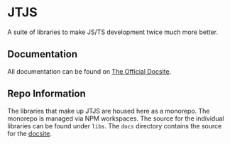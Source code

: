 # JTJS

A suite of libraries to make JS/TS development twice much more better.

## Documentation

All documentation can be found on [The Official Docsite](https://jtjs.dev).

## Repo Information

The libraries that make up JTJS are housed here as a monorepo. The monorepo is managed via NPM workspaces. The source for the individual libraries can be found under `libs`. The `docs` directory contains the source for the [docsite](https://jtjs.dev).